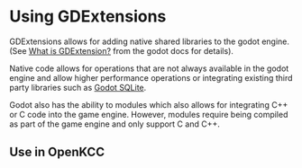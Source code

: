 # Using GDExtensions

GDExtensions allows for adding native shared libraries to the godot engine.
(See [What is GDExtension?](https://docs.godotengine.org/en/stable/tutorials/scripting/gdextension/what_is_gdextension.html)
from the godot docs for details).

Native code allows for operations that are not always available in the godot engine
and allow higher performance operations or integrating existing third party
libraries such as [Godot SQLite](https://github.com/2shady4u/godot-sqlite).

Godot also has the ability to modules which also allows for integrating C++ or
C code into the game engine. However, modules require being compiled as part
of the game engine and only support C and C++.

## Use in OpenKCC